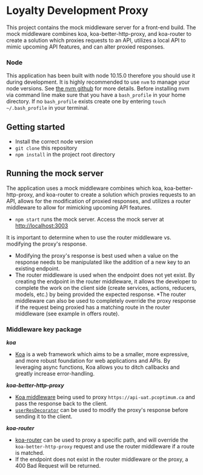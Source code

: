 # Loyalty Development Proxy
This project contains the mock middleware server for a front-end build. The mock middleware combines koa, koa-better-http-proxy, and koa-router to create a
solution which proxies requests to an API, utilizes a local API to mimic upcoming API features, and can alter proxied responses.

### Node
This application has been built with node 10.15.0 therefore you should use it during development.
It is highly recommended to use `nvm` to manage your node versions. See [the nvm github](https://github.com/creationix/nvm) for more details.
Before installing nvm via command line make sure that you have a `bash_profile` in your home directory.
If no `bash_profile` exists create one by entering `touch ~/.bash_profile` in your terminal.

## Getting started
- Install the correct node version
- `git clone` this repository
- `npm install` in the project root directory

## Running the mock server
The application uses a mock middleware combines which koa, koa-better-http-proxy, and koa-router to create a solution which proxies requests to an API, allows for the modification of proxied responses, and utilizes a router middleware to allow for mimicking upcoming API features.
- `npm start` runs the mock server. Access the mock server at [http://localhost:3003](http://localhost:3003)

It is important to determine when to use the router middleware vs. modifying the proxy's response.

* Modifying the proxy's response is best used when a value on the response needs to be manipulated like the addition of a new key to an existing endpoint.
* The router middleware is used when the endpoint does not yet exist. By creating the endpoint in the router middleware, it allows the developer to complete the work on the client side (create services, actions, reducers, models, etc.) by being provided the expected response.
*The router middleware can also be used to completely override the proxy response if the request being proxied has a matching route in the router middleware (see example in offers route).

### Middleware key package
***koa***
- [Koa](https://koajs.com/) is a web framework which aims to be a smaller, more expressive, and more robust foundation for web applications and APIs. By leveraging async functions, Koa allows you to ditch callbacks and greatly increase error-handling.

***koa-better-http-proxy***
- [Koa middleware](https://github.com/nsimmons/koa-better-http-proxy) being used to proxy `https://api-uat.pcoptimum.ca` and pass the response back to the client.
- [`userResDecorator`](https://github.com/nsimmons/koa-better-http-proxy#userresdecorator-supports-promise) can be used to modify the proxy's response before sending it to the client.

***koa-router***
- [koa-router](https://github.com/koajs/router/blob/master/API.md) can be used to proxy a specific path, and will override the `koa-better-http-proxy` request and use the router middleware if a route is matched.
- If the endpoint does not exist in the router middleware or the proxy, a 400 Bad Request will be returned.
